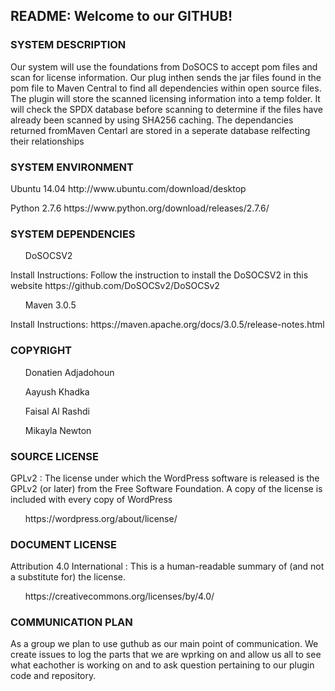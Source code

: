 <h2>README: Welcome to our GITHUB!</h2>

<h3>SYSTEM DESCRIPTION</h3> 
  <p>Our system will use the foundations from DoSOCS to accept pom files and scan for license information. Our plug inthen sends the jar files found in the pom file to Maven Central to find all dependencies within open source files. The plugin will store the scanned licensing information into a temp folder. It will check the SPDX database before scanning to determine if the files have already been scanned by using SHA256 caching. The dependancies returned fromMaven Centarl are stored in a seperate database relfecting their relationships</p>  
  
<h3>SYSTEM ENVIRONMENT</h3>
 <p> Ubuntu 14.04       http://www.ubuntu.com/download/desktop </p>
 <p> Python 2.7.6       https://www.python.org/download/releases/2.7.6/</p>
 
 <h3>SYSTEM DEPENDENCIES</h3>
 <ul> DoSOCSV2</ul>         
 <p> Install Instructions:  Follow the instruction to install the DoSOCSV2 in this website https://github.com/DoSOCSv2/DoSOCSv2</p>
 <ul> Maven 3.0.5</ul>        
 <p> Install Instructions: https://maven.apache.org/docs/3.0.5/release-notes.html</p>
  
<h3>COPYRIGHT</h3>
  <ul>Donatien Adjadohoun</ul>
  <ul>Aayush Khadka</ul>
  <ul>Faisal Al Rashdi</ul>
  <ul>Mikayla Newton</ul>
  
<h3>SOURCE LICENSE</h3>
   <p>GPLv2 : The license under which the WordPress software is released is the GPLv2 (or later) from the Free Software Foundation. A                  copy of the license is included with every copy of WordPress</p>
  <ul>https://wordpress.org/about/license/</ul>
  
<h3>DOCUMENT LICENSE</h3>
  <p>Attribution 4.0 International : This is a human-readable summary of (and not a substitute for) the license.</p>
  <ul> https://creativecommons.org/licenses/by/4.0/</ul>
  
<h3>COMMUNICATION PLAN</h3>

  <p>As a group we plan to use guthub as our main point of communication. We create issues to log the parts that we are wprking on and   allow us all to see what eachother is working on and to ask question pertaining to our plugin code and repository.</p>
